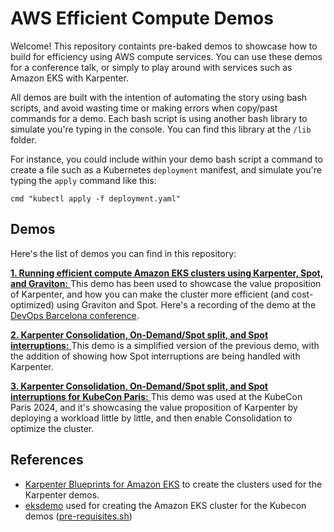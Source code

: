 # AWS Efficient Compute Demos

Welcome! This repository containts pre-baked demos to showcase how to build for efficiency using AWS compute services. You can use these demos for a conference talk, or simply to play around with services such as Amazon EKS with Karpenter.

All demos are built with the intention of automating the story using bash scripts, and avoid wasting time or making errors when copy/past commands for a demo. Each bash script is using another bash library to simulate you're typing in the console. You can find this library at the `/lib` folder.

For instance, you could include within your demo bash script a command to create a file such as a Kubernetes `deployment` manifest, and simulate you're typing the `apply` command like this:

```
cmd "kubectl apply -f deployment.yaml"
```

## Demos

Here's the list of demos you can find in this repository:

[**1. Running efficient compute Amazon EKS clusters using Karpenter, Spot, and Graviton:** ](/demo.sh) This demo has been used to showcase the value proposition of Karpenter, and how you can make the cluster more efficient (and cost-optimized) using Graviton and Spot. Here's a recording of the demo at the [DevOps Barcelona conference](https://www.youtube.com/watch?v=LLcF6IO6BQw&t=1096s).

[**2. Karpenter Consolidation, On-Demand/Spot split, and Spot interruptions:** ](/demo-flexco.sh) This demo is a simplified version of the previous demo, with the addition of showing how Spot interruptions are being handled with Karpenter.

[**3. Karpenter Consolidation, On-Demand/Spot split, and Spot interruptions for KubeCon Paris:** ](/demo-kubecon.sh) This demo was used at the KubeCon Paris 2024, and it's showcasing the value proposition of Karpenter by deploying a workload little by little, and then enable Consolidation to optimize the cluster.

## References

- [Karpenter Blueprints for Amazon EKS](https://github.com/aws-samples/karpenter-blueprints) to create the clusters used for the Karpenter demos.
- [eksdemo](https://github.com/awslabs/eksdemo) used for creating the Amazon EKS cluster for the Kubecon demos ([pre-requisites.sh](pre-requisites.sh))
